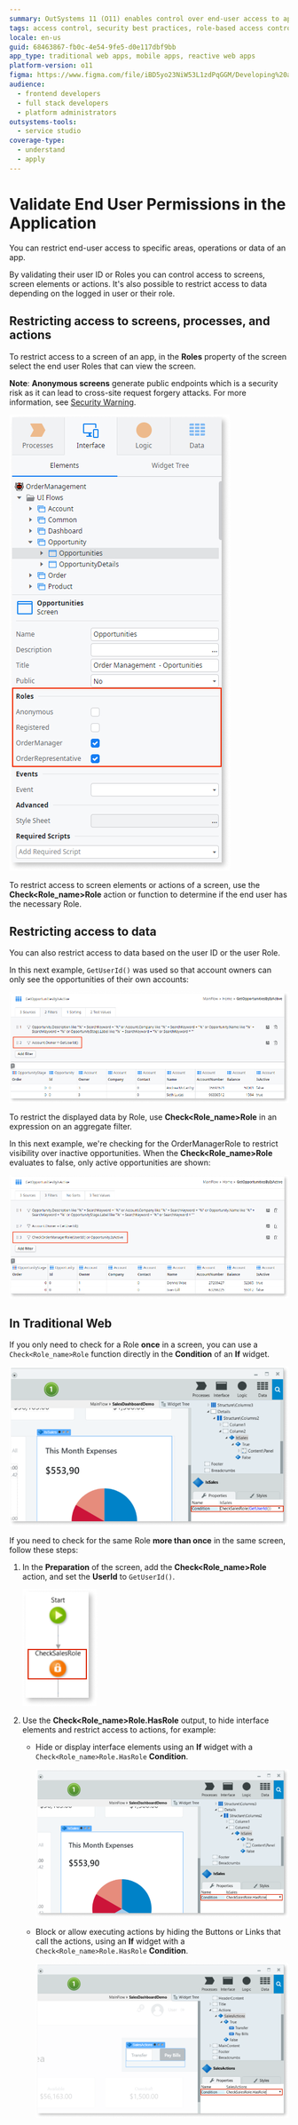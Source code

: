 ```yaml
---
summary: OutSystems 11 (O11) enables control over end-user access to app screens, data, and actions based on user IDs or roles.
tags: access control, security best practices, role-based access control, user permissions, security warnings
locale: en-us
guid: 68463867-fb0c-4e54-9fe5-d0e117dbf9bb
app_type: traditional web apps, mobile apps, reactive web apps
platform-version: o11
figma: https://www.figma.com/file/iBD5yo23NiW53L1zdPqGGM/Developing%20an%20Application?node-id=280:120
audience:
  - frontend developers
  - full stack developers
  - platform administrators
outsystems-tools:
  - service studio
coverage-type:
  - understand
  - apply
---
```


# Validate End User Permissions in the Application

You can restrict end-user access to specific areas, operations or data of an app.

By validating their user ID or Roles you can control access to screens, screen elements or actions. It's also possible to restrict access to data depending on the logged in user or their role.

## Restricting access to screens, processes, and actions

To restrict access to a screen of an app, in the **Roles** property of the screen select the end user Roles that can view the screen.

**Note**: **Anonymous screens** generate public endpoints which is a  security risk as it can lead to cross-site request forgery attacks. For more information, see [Security Warning](../../ref/errors-and-warnings/warnings/security-warning.md). 

![Screenshot showing how to validate end user permissions for a screen in an application](images/valdiate-screen-ss.png "Screen Roles Validation")

To restrict access to screen elements or actions of a screen, use the **Check&lt;Role_name&gt;Role** action or function to determine if the end user has the necessary Role.

## Restricting access to data

You can also restrict access to data based on the user ID or the user Role.

In this next example, `GetUserId()` was used so that account owners can only see the opportunities of their own accounts:

![Example of restricting data access based on user ID using GetUserId function](images/validate-user-ss.png "User Data Access Validation")

To restrict the displayed data by Role, use **Check&lt;Role_name&gt;Role** in an expression on an aggregate filter.

In this next example, we're checking for the OrderManagerRole to restrict visibility over inactive opportunities. When the **Check&lt;Role_name&gt;Role** evaluates to false, only active opportunities are shown:

![Example of restricting data visibility by user role using Check<Role_name>Role function](images/validate-role-ss.png "Role-based Data Access Validation")

## In Traditional Web

If you only need to check for a Role **once** in a screen, you can use a `Check<Role_name>Role` function directly in the **Condition** of an **If** widget.

![Screenshot demonstrating how to check for a user role once using a Check<Role_name>Role function in a Traditional Web app](images/validate-one-ui-element-ss.png "Single Role Check in Traditional Web")

If you need to check for the same Role **more than once** in the same screen, follow these steps:

1. In the **Preparation** of the screen, add the **Check&lt;Role_name&gt;Role** action, and set the **UserId** to `GetUserId()`.

    ![Image showing the preparation steps for checking a user role multiple times on a screen](images/validate-preparation-role-ss.png "Preparation for Role Check")

1. Use the **Check&lt;Role_name&gt;Role\.HasRole** output, to hide interface elements and restrict access to actions, for example:

    * Hide or display interface elements using an **If** widget with a `Check<Role_name>Role.HasRole` **Condition**.

        ![Screenshot illustrating how to restrict access to an interface element using the Check<Role_name>Role action](images/validate-ui-element-ss.png "Interface Element Access Restriction")

    * Block or allow executing actions by hiding the Buttons or Links that call the actions, using an **If** widget with a `Check<Role_name>Role.HasRole` **Condition**.

        ![Screenshot showing how to restrict access to a button that calls an action based on user roles](images/validate-button-ss.png "Action Access Restriction")
